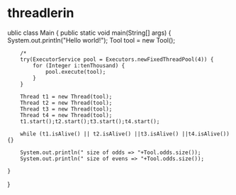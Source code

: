 # threadlerin
ublic class Main {
    public static void main(String[] args) {
        System.out.println("Hello world!");
        Tool tool = new Tool();

        /*
        try(ExecutorService pool = Executors.newFixedThreadPool(4)) {
            for (Integer i:tenThousand) {
                pool.execute(tool);
            }
        }
        
        Thread t1 = new Thread(tool);
        Thread t2 = new Thread(tool);
        Thread t3 = new Thread(tool);
        Thread t4 = new Thread(tool);
        t1.start();t2.start();t3.start();t4.start();

        while (t1.isAlive() || t2.isAlive() ||t3.isAlive() ||t4.isAlive()){}

        System.out.println(" size of odds => "+Tool.odds.size());
        System.out.println(" size of evens => "+Tool.odds.size());

    }
}
